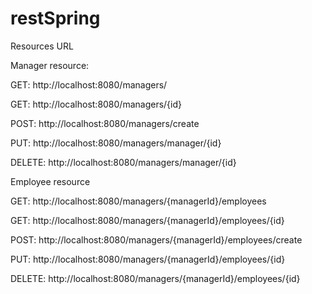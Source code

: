 # restSpring

Resources URL

Manager resource:

GET:  http://localhost:8080/managers/

GET:  http://localhost:8080/managers/{id}

POST: http://localhost:8080/managers/create

PUT:  http://localhost:8080/managers/manager/{id}

DELETE: http://localhost:8080/managers/manager/{id}


Employee resource

GET: http://localhost:8080/managers/{managerId}/employees

GET: http://localhost:8080/managers/{managerId}/employees/{id}

POST: http://localhost:8080/managers/{managerId}/employees/create

PUT: http://localhost:8080/managers/{managerId}/employees/{id}

DELETE: http://localhost:8080/managers/{managerId}/employees/{id}
